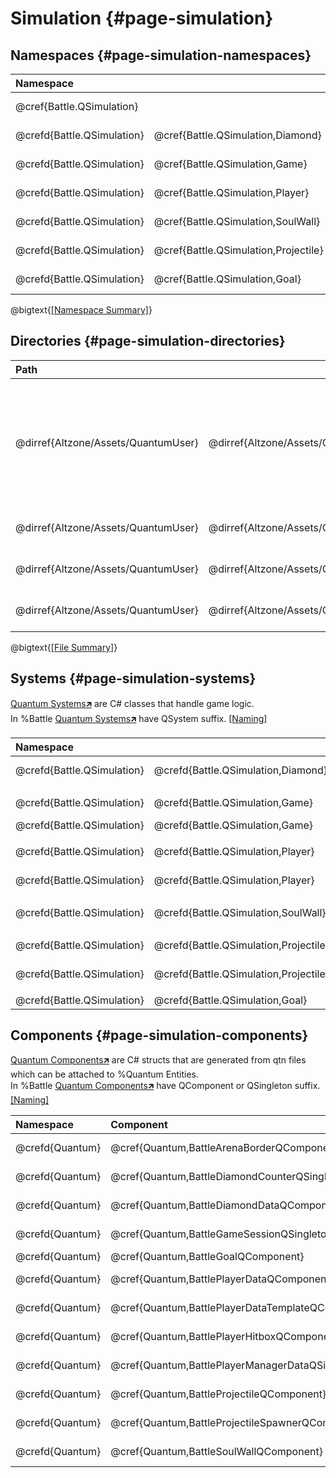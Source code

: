 # Simulation {#page-simulation}

## Namespaces {#page-simulation-namespaces}

|  Namespace                                                       || Description                              |
| :------------------------- | :----------------------------------- | :--------------------------------------- |
| @cref{Battle.QSimulation}                                        || @copybrief Battle.QSimulation            |
| @crefd{Battle.QSimulation} | @cref{Battle.QSimulation,Diamond}    | @copybrief Battle.QSimulation.Diamond    |
| @crefd{Battle.QSimulation} | @cref{Battle.QSimulation,Game}       | @copybrief Battle.QSimulation.Game       |
| @crefd{Battle.QSimulation} | @cref{Battle.QSimulation,Player}     | @copybrief Battle.QSimulation.Player     |
| @crefd{Battle.QSimulation} | @cref{Battle.QSimulation,SoulWall}   | @copybrief Battle.QSimulation.SoulWall   |
| @crefd{Battle.QSimulation} | @cref{Battle.QSimulation,Projectile} | @copybrief Battle.QSimulation.Projectile |
| @crefd{Battle.QSimulation} | @cref{Battle.QSimulation,Goal}       | @copybrief Battle.QSimulation.Goal       |

@bigtext{[[Namespace Summary]](#index-namespace-summary)}

## Directories {#page-simulation-directories}

|  Path                                                                                                                                              ||| Description                                                                                      |
| :---------------------------------- | :--------------------------------------------- | :------------------------------------------------------------ | :----------------------------------------------------------------------------------------------- |
| @dirref{Altzone/Assets/QuantumUser} | @dirref{Altzone/Assets/QuantumUser,Simulation}                                                                || Game Simulation Logic Directory.<br/>Contains deterministic %Quantum Simulation logic and state. |
| @dirref{Altzone/Assets/QuantumUser} | @dirref{Altzone/Assets/QuantumUser,Simulation} | @dirref{Altzone/Assets/QuantumUser/Simulation,Battle/Scripts} | Simulation %Battle C# Script                                                                     |
| @dirref{Altzone/Assets/QuantumUser} | @dirref{Altzone/Assets/QuantumUser,Simulation} | @dirref{Altzone/Assets/QuantumUser/Simulation,Battle/Qtn}     | Simulation %Battle QTN files                                                                     |
| @dirref{Altzone/Assets/QuantumUser} | @dirref{Altzone/Assets/QuantumUser,Simulation} | @dirref{Altzone/Assets/QuantumUser/Simulation,Generated}      | Generated Simulation scripts                                                                     |

@bigtext{[[File Summary]](#index-file-summary)}

## Systems {#page-simulation-systems}

[Quantum Systems🡵] are C# classes that handle game logic.  
In %Battle [Quantum Systems🡵] have QSystem suffix. [[Naming]](#index-naming)

|  Namespace                                                        || Class                                                               | Description                                                             |
| :------------------------- | :------------------------------------ | :------------------------------------------------------------------ | :---------------------------------------------------------------------- |
| @crefd{Battle.QSimulation} | @crefd{Battle.QSimulation,Diamond}    | @cref{Battle.QSimulation.Diamond,BattleDiamondQSystem}              | @copybrief Battle.QSimulation.Diamond.BattleDiamondQSystem              |
|                                                                                                                                                                                                                 ||||
| @crefd{Battle.QSimulation} | @crefd{Battle.QSimulation,Game}       | @cref{Battle.QSimulation.Game,BattleGameControlQSystem}             | @copybrief Battle.QSimulation.Game.BattleGameControlQSystem             |
| @crefd{Battle.QSimulation} | @crefd{Battle.QSimulation,Game}       | @cref{Battle.QSimulation.Game,BattleCollisionQSystem}               | @copybrief Battle.QSimulation.Game.BattleCollisionQSystem               |
|                                                                                                                                                                                                                 ||||
| @crefd{Battle.QSimulation} | @crefd{Battle.QSimulation,Player}     | @cref{Battle.QSimulation.Player,BattlePlayerJoinQSystem}            | @copybrief Battle.QSimulation.Player.BattlePlayerJoinQSystem            |
| @crefd{Battle.QSimulation} | @crefd{Battle.QSimulation,Player}     | @cref{Battle.QSimulation.Player,BattlePlayerMovementQSystem}        | @copybrief Battle.QSimulation.Player.BattlePlayerMovementQSystem        |
|                                                                                                                                                                                                                 ||||
| @crefd{Battle.QSimulation} | @crefd{Battle.QSimulation,SoulWall}   | @cref{Battle.QSimulation.SoulWall,BattleSoulWallQSystem}            | @copybrief Battle.QSimulation.SoulWall.BattleSoulWallQSystem            |
|                                                                                                                                                                                                                 ||||
| @crefd{Battle.QSimulation} | @crefd{Battle.QSimulation,Projectile} | @cref{Battle.QSimulation.Projectile,BattleProjectileSpawnerQSystem} | @copybrief Battle.QSimulation.Projectile.BattleProjectileSpawnerQSystem |
| @crefd{Battle.QSimulation} | @crefd{Battle.QSimulation,Projectile} | @cref{Battle.QSimulation.Projectile,BattleProjectileQSystem}        | @copybrief Battle.QSimulation.Projectile.BattleProjectileQSystem        |
|                                                                                                                                                                                                                 ||||
| @crefd{Battle.QSimulation} | @crefd{Battle.QSimulation,Goal}       | @cref{Battle.QSimulation.Goal,BattleGoalQSystem}                    | @copybrief Battle.QSimulation.Goal.BattleGoalQSystem                    |

## Components {#page-simulation-components}

[Quantum Components🡵] are C# structs that are generated from qtn files which can be attached to %Quantum Entities.  
In %Battle [Quantum Components🡵] have QComponent or QSingleton suffix. [[Naming]](#index-naming)

|  Namespace                                        | Component                                                          | Description                                                             |
|:------------------------------------------------- | :----------------------------------------------------------------- | :--------------------------------------------------------------------- |
| @crefd{Quantum}                                   | @cref{Quantum,BattleArenaBorderQComponent}                         | @copybrief Quantum.BattleArenaBorderQComponent                         |
| @crefd{Quantum}                                   | @cref{Quantum,BattleDiamondCounterQSingleton}                      | @copybrief Quantum.BattleDiamondCounterQSingleton                      |
| @crefd{Quantum}                                   | @cref{Quantum,BattleDiamondDataQComponent}                         | @copybrief Quantum.BattleDiamondDataQComponent                         |
| @crefd{Quantum}                                   | @cref{Quantum,BattleGameSessionQSingleton}                         | @copybrief Quantum.BattleGameSessionQSingleton                         |
| @crefd{Quantum}                                   | @cref{Quantum,BattleGoalQComponent}                                | @copybrief Quantum.BattleGoalQComponent                                |
| @crefd{Quantum}                                   | @cref{Quantum,BattlePlayerDataQComponent}                          | @copybrief Quantum.BattlePlayerDataQComponent                          |
| @crefd{Quantum}                                   | @cref{Quantum,BattlePlayerDataTemplateQComponent}                  | @copybrief Quantum.BattlePlayerDataTemplateQComponent                  |
| @crefd{Quantum}                                   | @cref{Quantum,BattlePlayerHitboxQComponent}                        | @copybrief Quantum.BattlePlayerHitboxQComponent                        |
| @crefd{Quantum}                                   | @cref{Quantum,BattlePlayerManagerDataQSingleton}                   | @copybrief Quantum.BattlePlayerManagerDataQSingleton                   |
| @crefd{Quantum}                                   | @cref{Quantum,BattleProjectileQComponent}                          | @copybrief Quantum.BattleProjectileQComponent                          |
| @crefd{Quantum}                                   | @cref{Quantum,BattleProjectileSpawnerQComponent}                   | @copybrief Quantum.BattleProjectileSpawnerQComponent                   |
| @crefd{Quantum}                                   | @cref{Quantum,BattleSoulWallQComponent}                            | @copybrief Quantum.BattleSoulWallQComponent                            |

[Quantum Systems🡵]:    https://doc.photonengine.com/quantum/current/manual/quantum-ecs/systems
[Quantum Components🡵]: https://doc.photonengine.com/quantum/current/manual/quantum-ecs/dsl
